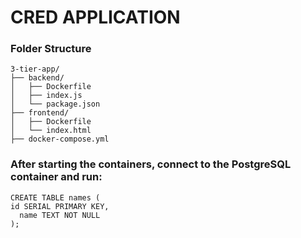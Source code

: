# CRED APPLICATION
### Folder Structure




```
3-tier-app/
├── backend/
│   ├── Dockerfile
│   ├── index.js
│   └── package.json
├── frontend/
│   ├── Dockerfile
│   └── index.html
├── docker-compose.yml
```




### After starting the containers, connect to the PostgreSQL container and run:
```
CREATE TABLE names (
id SERIAL PRIMARY KEY,
  name TEXT NOT NULL
);
```
